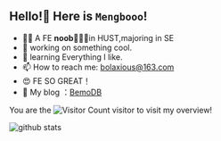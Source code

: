 ## Hello!🍟 Here is `Mengbooo`!
- 😶‍🌫️ A FE **noob**🍟🍟🍟in HUST,majoring in SE
- 🔭 working on something cool.
- 🌱 learning Everything I like.
- 📫 How to reach me: <a href='mailto:bolaxious@163.com'>bolaxious@163.com</a>
- 😍 FE SO GREAT！
- 🧣 My blog ：[BemoDB](https://mengbooo.github.io/BemoDB/)

You are the  ![Visitor Count](https://profile-counter.glitch.me/Mengbooo/count.svg) visitor to visit my overview! 

<picture decoding="async" loading="lazy">
  <source media="(prefers-color-scheme: light)" srcset="https://pixel-profile.vercel.app/api/github-stats?username=mengbooo&theme=rainbow">
  <source media="(prefers-color-scheme: dark)" srcset="https://pixel-profile.vercel.app/api/github-stats?username=mengbooo&screen_effect=true&theme=road_trip">
  <img alt="github stats" src="https://pixel-profile.vercel.app/api/github-stats?username=dendoink&theme=summer">
</picture>

